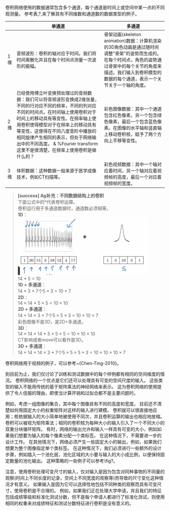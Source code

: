 卷积网络使用的数据通常包含多个通道，每个通道是时间上或空间中某一点的不同观测量。
参考表\,\?\,来了解具有不同维数和通道数的数据类型的例子。
 
| | 单通道 | 多通道 |
|---|---|---|
|1维 | 音频波形：卷积的轴对应于时间。我们将时间离散化并且在每个时间点测量一次波形的振幅。 | 骨架动画(skeleton animation)数据：计算机渲染的3D角色动画是通过随时间调整"骨架"的姿势而生成的。 在每个时间点，角色的姿势通过骨架中的每个关节的角度来描述。我们输入到卷积模型的数据的每个通道，表示一个关节关于一个轴的角度。|
|2维 | 已经使用傅立叶变换预处理过的音频数据：我们可以将音频波形变换成2维张量，不同的行对应不同的频率，不同的列对应不同的时间点。在时间轴上使用卷积对于时间上的移动具有等变性。在频率轴上使用卷积使得模型对于在频率上的移动具有等变性，这使得在不同八度音阶中播放的相同旋律产生相同的表示，但处于网络输出中的不同高度。 & %Fourier transform这里不是很清楚，在频率上使用卷积是做什么的？ | 彩色图像数据：其中一个通道包含红色像素，另一个包含绿色像素，最后一个包含蓝色像素。在图像的水平轴和竖直轴上移动卷积核，赋予了两个方向上平移等变性。|
|3维 | 体积数据：这种数据一般来源于医学成像技术，例如CT扫描等。 | 彩色视频数据：其中一个轴对应着时间，另一个轴对应着视频帧的高度，最后一个对应着视频帧的宽度。|

> **[success] Ag补充：不同数据结构上的卷积**   
下面公式中的*代表卷积运算。  
卷积运行用于多通道数据时，通道数必须相等。  
**1D**：  
![](/assets/images/Chapter9/33.png)    
14 * 5 = 10  
**1D + 多通道**：  
$14\times 3$ * 7个$5\times3$ = $10\times7$  
**2D**：  
$14\times 14$ * $5\times 5$ = $10\times10$  
**2D + 多通道**：  
$14\times 14\times 3$ * 7个$5\times 5\times 3$ = $10\times10\times7$  
彩色图像不是3D，是2D+多通道。  
**3D**：  
$14\times 14\times 14$ * $5\times 5\times 5$ = $10\times 10\times 10$  
CT影响或者move可以看作是3D。  
**3D + 多通道**：  
$14\times 14\times 14\times 3$ * 7个$5\times 5\times 5\times 3$ = $10\times10\times 10\times7$  

卷积网络用于视频的例子，可以参考~{Chen-Ting-2010}。

到目前为止，我们仅讨论了训练和测试数据中的每个样例都有相同的空间维度的情况。
卷积网络的一个优点是它们还可以处理具有可变的空间尺度的输入。
这些类型的输入不能用传统的基于矩阵乘法的神经网络来表示。
这为卷积网络的使用提供了令人信服的理由，即使当计算开销和过拟合都不是主要问题时。
<!-- %\footnote{译者注：传统的基于矩阵乘法的神经网络会面对计算开销和过拟合的问题，即使当计算开销和过拟合都不是主要问题时，我们也有充分的理由来使用卷积网络而不是传统的神经网络，因为卷积网络可以处理可变大小的输入。} -->

例如，考虑一组图像的集合，其中每个图像具有不同的高度和宽度。
目前还不清楚如何用固定大小的权重矩阵对这样的输入进行建模。
卷积就可以很直接地应用；核依据输入的大小简单地被使用不同次，并且卷积运算的输出也相应地放缩。
卷积可以被视为矩阵乘法；相同的卷积核为每种大小的输入引入了一个不同大小的双重分块循环矩阵。
有时，网络的输出允许和输入一样具有可变的大小，例如如果我们想要为输入的每个像素分配一个类标签。
在这种情况下，不需要进一步的设计工作。
在其他情况下，网络必须产生一些固定大小的输出，例如，如果我们想要为整个图像指定单个类标签。
在这种情况下，我们必须进行一些额外的设计步骤，例如插入一个池化层，池化区域的大小要与输入的大小成比例，以便保持固定数量的池化输出。
这种策略的一些例子可以参考\fig?。

注意，使用卷积处理可变尺寸的输入，仅对输入是因为包含对同种事物的不同量的观察(时间上不同长度的记录，空间上不同宽度的观察等)而导致的尺寸变化这种情况才有意义。
如果输入是因为它可以选择性地包括不同种类的观察而具有可变尺寸，使用卷积是不合理的。
例如，如果我们正在处理大学申请，并且我们的特征包括成绩等级和标准化测试分数，但不是每个申请人都进行了标准化测试，则使用相同的权重来对成绩特征和测试分数特征进行卷积是没有意义的。